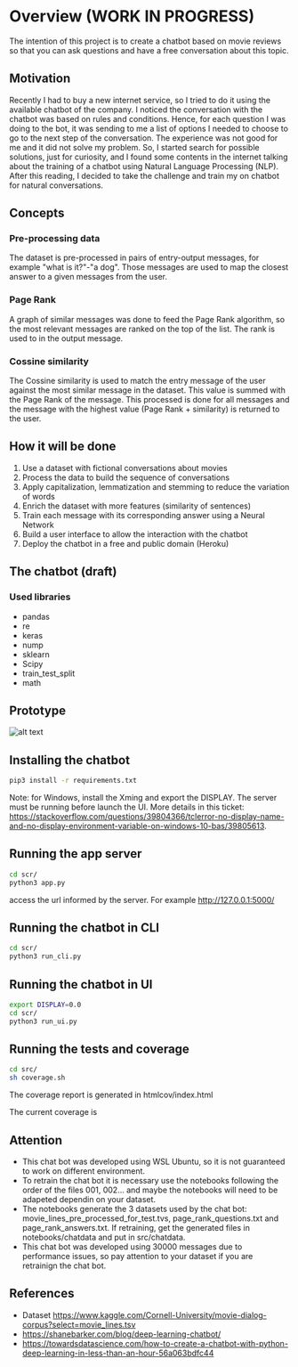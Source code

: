 # Overview (WORK IN PROGRESS)

The intention of this project is to create a chatbot based on movie reviews so that you can ask questions and have a free conversation about this topic.

## Motivation

Recently I had to buy a new internet service, so I tried to do it using the available chatbot of the company. I noticed the conversation with the chatbot was based on rules and conditions. Hence, for each question I was doing to the bot, it was sending to me a list of options I needed to choose to go to the next step of the conversation. The experience was not good for me and it did not solve my problem.
So, I started search for possible solutions, just for curiosity, and I found some contents in the internet talking about the training of a chatbot using Natural Language Processing (NLP). After this reading, I decided to take the challenge and train my on chatbot for natural conversations.

## Concepts
### Pre-processing data
The dataset is pre-processed in pairs of entry-output messages, for example "what is it?"-"a dog". Those messages are used to map the closest answer to a given messages from the user.

### Page Rank
A graph of similar messages was done to feed the Page Rank algorithm, so the most relevant messages are ranked on the top of the list. The rank is used to in the output message. 

### Cossine similarity
The Cossine similarity is used to match the entry message of the user against the most similar message in the dataset. This value is summed with the Page Rank of the message.
This processed is done for all messages and the message with the highest value (Page Rank + similarity) is returned to the user.

## How it will be done
1. Use a dataset with fictional conversations about movies
2. Process the data to build the sequence of conversations
3. Apply capitalization, lemmatization and stemming to reduce the variation of words
4. Enrich the dataset with more features (similarity of sentences)
5. Train each message with its corresponding answer using a Neural Network
6. Build a user interface to allow the interaction with the chatbot
7. Deploy the chatbot in a free and public domain (Heroku)

## The chatbot (draft)
### Used libraries
- pandas
- re
- keras
- nump
- sklearn
- Scipy
- train_test_split
- math

## Prototype
![alt text](https://i.ibb.co/X2LMpNx/chatbot-ui.png)

## Installing the chatbot

```bash
pip3 install -r requirements.txt
```
Note: for Windows, install the Xming and export the DISPLAY. The server must be running before launch the UI. More details in this ticket: https://stackoverflow.com/questions/39804366/tclerror-no-display-name-and-no-display-environment-variable-on-windows-10-bas/39805613.

## Running the app server

```bash
cd scr/
python3 app.py
```
access the url informed by the server. For example http://127.0.0.1:5000/

## Running the chatbot in CLI

```bash
cd scr/
python3 run_cli.py
```
## Running the chatbot in UI

```bash
export DISPLAY=0.0
cd scr/
python3 run_ui.py
```

## Running the tests and coverage

```bash
cd src/
sh coverage.sh
```

The coverage report is generated in htmlcov/index.html

The current coverage is


## Attention

- This chat bot was developed using WSL Ubuntu, so it is not guaranteed to work on different environment.
- To retrain the chat bot it is necessary use the notebooks following the order of the files 001, 002... and maybe the notebooks will need to be adapeted dependin on your dataset.
- The notebooks generate the 3 datasets used by the chat bot: movie_lines_pre_processed_for_test.tvs, page_rank_questions.txt and page_rank_answers.txt. If retraining, get the generated files in notebooks/chatdata and put in src/chatdata.
- This chat bot was developed using 30000 messages due to performance issues, so pay attention to your dataset if you are retrainign the chat bot.


## References
- Dataset https://www.kaggle.com/Cornell-University/movie-dialog-corpus?select=movie_lines.tsv
- https://shanebarker.com/blog/deep-learning-chatbot/
- https://towardsdatascience.com/how-to-create-a-chatbot-with-python-deep-learning-in-less-than-an-hour-56a063bdfc44